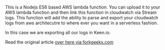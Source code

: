 This is a Nodejs ES6 based AWS lambda function. You can upload it to your AWS lambda function and then link this function in cloudwatch via Stream logs. This function will add the ability to parse and export your cloudwatch logs from aws architecutre to where ever you want in a serverless fashion.

In this case we are exporting all our logs in Keen.io.

Read the original article <a href="http://forkgeeks.com/the-right-way-to-integrate-keen-io-with-aws-cloudwatch-in-a-serverless-fashion/"> over here via forkgeeks.com</a>
